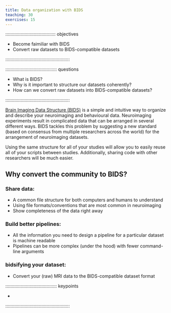 ```yaml
---
title: Data organization with BIDS
teaching: 30
exercises: 15
---
```


::::::::::::::::::::::::::::::::::::::: objectives

- Become faimiliar with BIDS
- Convert raw datasets to BIDS-compatible datasets

::::::::::::::::::::::::::::::::::::::::::::::::::

:::::::::::::::::::::::::::::::::::::::: questions

- What is BIDS?
- Why is it important to structure our datasets coherently?
- How can we convert raw datasets into BIDS-compatible datasets?

::::::::::::::::::::::::::::::::::::::::::::::::::



[Brain Imaging Data Structure (BIDS)](https://bids.neuroimaging.io/specification) is a simple and intuitive way to organize and describe your neuroimaging and behavioural data. Neuroimaging experiments result in complicated data that can be arranged in several different ways. BIDS tackles this problem by suggesting a new standard (based on consensus from multiple researchers across the world) for the arrangement of neuroimaging datasets.

Using the same structure for all of your studies will allow you to easily reuse all of your scripts between studies. Additionally, sharing code with other researchers will be much easier.

## Why convert the community to BIDS?

### Share data:

- A common file structure for both computers and humans to understand
- Using file formats/conventions that are most common in neuroimaging
- Show completeness of the data right away

### Build better pipelines:

- All the information you need to design a pipeline for a particular dataset is machine readable
- Pipelines can be more complex (under the hood) with fewer command-line arguments

### bidsifying your dataset:

- Convert your (raw) MRI data to the BIDS-compatible dataset format

:::::::::::::::::::::::::::::::::::::::: keypoints

- 
::::::::::::::::::::::::::::::::::::::::::::::::::


